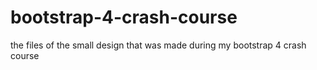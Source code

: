 # bootstrap-4-crash-course
the files of the small design that was made during my bootstrap 4 crash course
